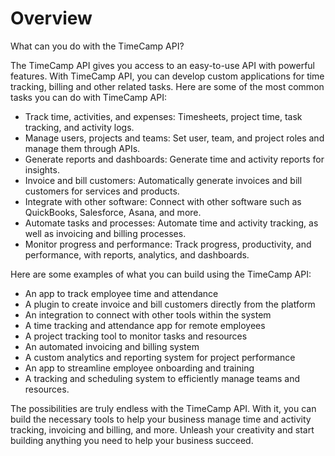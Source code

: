 # Overview

What can you do with the TimeCamp API?

The TimeCamp API gives you access to an easy-to-use API with powerful features. With TimeCamp API, you can develop custom applications for time tracking, billing and other related tasks. Here are some of the most common tasks you can do with TimeCamp API:

- Track time, activities, and expenses: Timesheets, project time, task tracking, and activity logs.
- Manage users, projects and teams: Set user, team, and project roles and manage them through APIs.
- Generate reports and dashboards: Generate time and activity reports for insights.
- Invoice and bill customers: Automatically generate invoices and bill customers for services and products.
- Integrate with other software: Connect with other software such as QuickBooks, Salesforce, Asana, and more.
- Automate tasks and processes: Automate time and activity tracking, as well as invoicing and billing processes.
- Monitor progress and performance: Track progress, productivity, and performance, with reports, analytics, and dashboards.

Here are some examples of what you can build using the TimeCamp API:

- An app to track employee time and attendance
- A plugin to create invoice and bill customers directly from the platform
- An integration to connect with other tools within the system
- A time tracking and attendance app for remote employees
- A project tracking tool to monitor tasks and resources
- An automated invoicing and billing system
- A custom analytics and reporting system for project performance
- An app to streamline employee onboarding and training
- A tracking and scheduling system to efficiently manage teams and resources.

The possibilities are truly endless with the TimeCamp API. With it, you can build the necessary tools to help your business manage time and activity tracking, invoicing and billing, and more. Unleash your creativity and start building anything you need to help your business succeed.
